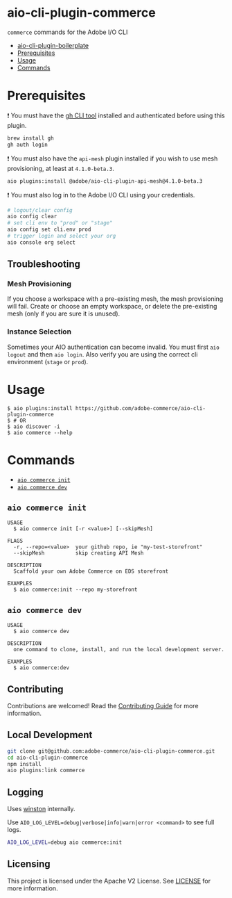 # aio-cli-plugin-commerce

`commerce` commands for the Adobe I/O CLI

<!-- toc -->
* [aio-cli-plugin-boilerplate](#aio-cli-plugin-boilerplate)
* [Prerequisites](#prerequisites)
* [Usage](#usage)
* [Commands](#commands)
<!-- tocstop -->

# Prerequisites

❗ You must have the [gh CLI tool](https://cli.github.com/) installed and authenticated before using this plugin.

```sh
brew install gh
gh auth login
```

❗ You must also have the `api-mesh` plugin installed if you wish to use mesh provisioning, at least at `4.1.0-beta.3`.

```sh
aio plugins:install @adobe/aio-cli-plugin-api-mesh@4.1.0-beta.3
```

❗ You must also log in to the Adobe I/O CLI using your credentials.

```sh
# logout/clear config
aio config clear
# set cli env to "prod" or "stage"
aio config set cli.env prod
# trigger login and select your org
aio console org select
```

## Troubleshooting

### Mesh Provisioning

If you choose a workspace with a pre-existing mesh, the mesh provisioning will fail. Create or choose an empty workspace, or delete the pre-existing mesh (only if you are sure it is unused).

### Instance Selection

Sometimes your AIO authentication can become invalid. You must first `aio logout` and then `aio login`. Also verify you are using the correct cli environment (`stage` or `prod`).

# Usage

```sh-session
$ aio plugins:install https://github.com/adobe-commerce/aio-cli-plugin-commerce
$ # OR
$ aio discover -i
$ aio commerce --help
```

# Commands
<!-- commands -->
* [`aio commerce init`](#aio-commerce-init)
* [`aio commerce dev`](#aio-pluginname)

## `aio commerce init`

```
USAGE
  $ aio commerce init [-r <value>] [--skipMesh]

FLAGS
  -r, --repo=<value>  your github repo, ie "my-test-storefront"
  --skipMesh          skip creating API Mesh

DESCRIPTION
  Scaffold your own Adobe Commerce on EDS storefront

EXAMPLES
  $ aio commerce:init --repo my-storefront
```

## `aio commerce dev`

```
USAGE
  $ aio commerce dev

DESCRIPTION
  one command to clone, install, and run the local development server.

EXAMPLES
  $ aio commerce:dev
```
<!-- commandsstop -->

## Contributing

Contributions are welcomed! Read the [Contributing Guide](CONTRIBUTING.md) for more information.

## Local Development

```sh
git clone git@github.com:adobe-commerce/aio-cli-plugin-commerce.git
cd aio-cli-plugin-commerce
npm install
aio plugins:link commerce
```

## Logging

Uses [winston](https://github.com/winstonjs/winston) internally.

Use `AIO_LOG_LEVEL=debug|verbose|info|warn|error <command>` to see full logs.

```sh
AIO_LOG_LEVEL=debug aio commerce:init
```

## Licensing

This project is licensed under the Apache V2 License. See [LICENSE](LICENSE) for more information.
